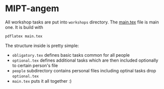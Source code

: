 # MIPT-angem

All workshop tasks are put into `workshops` directory.
The [main.tex](workshops/1/main.tex) file is main one. It is build with
```bash
pdflatex main.tex
```

The structure inside is pretty simple:
 - `obligatory.tex` defines basic tasks common for all people
 - `optional.tex` defines additional tasks which are then included optionally to certain person's file
 - `people` subdirectory contains personal files including optinal tasks drop `optional.tex`
 - `main.tex` puts it all together :)
